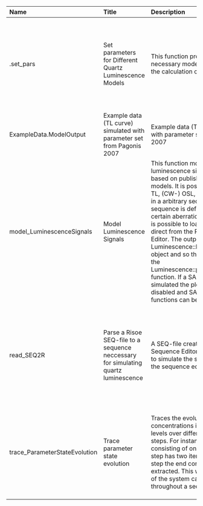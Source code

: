 

| Name                          | Title                                                                              | Description                                                                                                                                                                                                                                                                                                                                                                                                                                                                                                                                                            | Version | m.Date | m.Time | Author                                                                                                                                                    | Citation                                                                                                                                                                                                                                                                                                                                                         |
|:------------------------------|:-----------------------------------------------------------------------------------|:-----------------------------------------------------------------------------------------------------------------------------------------------------------------------------------------------------------------------------------------------------------------------------------------------------------------------------------------------------------------------------------------------------------------------------------------------------------------------------------------------------------------------------------------------------------------------|:--------|:-------|:-------|:----------------------------------------------------------------------------------------------------------------------------------------------------------|:-----------------------------------------------------------------------------------------------------------------------------------------------------------------------------------------------------------------------------------------------------------------------------------------------------------------------------------------------------------------|
| .set_pars                     | Set parameters for Different Quartz Luminescence Models                            | This function provides all necessary model parameters to the calculation of the ODEs.                                                                                                                                                                                                                                                                                                                                                                                                                                                                                  | 0.1.3   | NA     | NA     | Johannes Friedrich, University of Bayreuth (Germany), -                                                                                                | Friedrich, J., 2022. .set_pars(): Set parameters for Different Quartz Luminescence Models. Function version 0.1.3. In: Friedrich, J., Kreutzer, S., Schmidt, C., 2022. RLumModel: Solving Ordinary Differential Equations to Understand Luminescence. R package version 0.2.10.9000-40. https://CRAN.R-project.org/package=RLumModel                             |
| ExampleData.ModelOutput       | Example data (TL curve) simulated with parameter set from Pagonis 2007             | Example data (TL curve) simulated with parameter set from Pagonis 2007                                                                                                                                                                                                                                                                                                                                                                                                                                                                                                 | 0.1.1   | NA     | NA     | Johannes Friedrich, University of Bayreuth (Germany) -                                                                                                 | NA                                                                                                                                                                                                                                                                                                                                                               |
| model_LuminescenceSignals     | Model Luminescence Signals                                                         | This function models luminescence signals for quartz based on published physical models. It is possible to simulate TL, (CW-) OSL, RF measurements in a arbitrary sequence. This sequence is defined as a  list  of certain aberrations. Furthermore it is possible to load a sequence direct from the Risø Sequence Editor. The output is an  Luminescence::RLum.Analysis  object and so the plots are done by the  Luminescence::plot_RLum.Analysis  function. If a SAR sequence is simulated the plot output can be disabled and SAR analyse functions can be used. | 0.1.6   | NA     | NA     | Johannes Friedrich, University of Bayreuth (Germany), -  Sebastian Kreutzer, Geography & Earth Sciences, Aberystwyth University (United Kingdom) -  | Friedrich, J., Kreutzer, S., 2022. model_LuminescenceSignals(): Model Luminescence Signals. Function version 0.1.6. In: Friedrich, J., Kreutzer, S., Schmidt, C., 2022. RLumModel: Solving Ordinary Differential Equations to Understand Luminescence. R package version 0.2.10.9000-40. https://CRAN.R-project.org/package=RLumModel                            |
| read_SEQ2R                    | Parse a Risoe SEQ-file to a sequence neccessary for simulating quartz luminescence | A SEQ-file created by the Risoe Sequence Editor can be imported to simulate the sequence written in the sequence editor.                                                                                                                                                                                                                                                                                                                                                                                                                                               | 0.1.0   | NA     | NA     | Johannes Friedrich, University of Bayreuth (Germany), -                                                                                                | Friedrich, J., 2022. read_SEQ2R(): Parse a Risoe SEQ-file to a sequence neccessary for simulating quartz luminescence. Function version 0.1.0. In: Friedrich, J., Kreutzer, S., Schmidt, C., 2022. RLumModel: Solving Ordinary Differential Equations to Understand Luminescence. R package version 0.2.10.9000-40. https://CRAN.R-project.org/package=RLumModel |
| trace_ParameterStateEvolution | Trace parameter state evolution                                                    | Traces the evolution of the concentrations in the different levels over different simulation steps. For instance, a sequence consisting of one TL and one OSL step has two iterations. For each step the end concentration is extracted. This way, the evolution of the system can be traced throughout a sequence.                                                                                                                                                                                                                                                    | 0.1.0   | NA     | NA     | Sebastian Kreutzer, Geography & Earth Sciences, Aberystwyth University (United Kingdom) -                                                              | Kreutzer, S., 2022. trace_ParameterStateEvolution(): Trace parameter state evolution. Function version 0.1.0. In: Friedrich, J., Kreutzer, S., Schmidt, C., 2022. RLumModel: Solving Ordinary Differential Equations to Understand Luminescence. R package version 0.2.10.9000-40. https://CRAN.R-project.org/package=RLumModel                                  |

